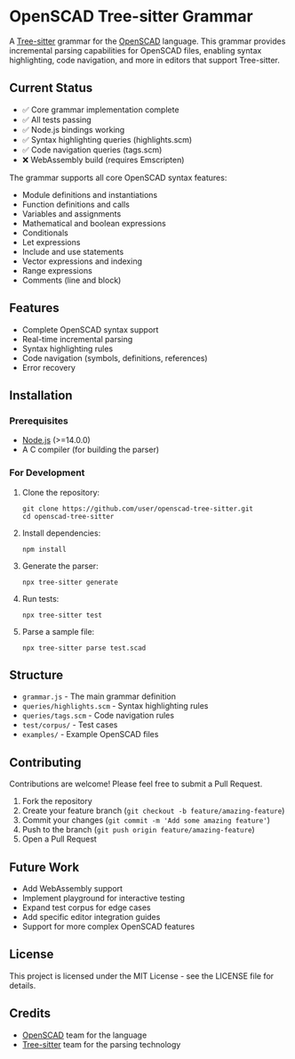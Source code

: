 # OpenSCAD Tree-sitter Grammar

A [Tree-sitter](https://tree-sitter.github.io/tree-sitter/) grammar for the [OpenSCAD](https://openscad.org/) language. This grammar provides incremental parsing capabilities for OpenSCAD files, enabling syntax highlighting, code navigation, and more in editors that support Tree-sitter.

## Current Status

- ✅ Core grammar implementation complete
- ✅ All tests passing
- ✅ Node.js bindings working
- ✅ Syntax highlighting queries (highlights.scm)
- ✅ Code navigation queries (tags.scm)
- ❌ WebAssembly build (requires Emscripten)

The grammar supports all core OpenSCAD syntax features:
- Module definitions and instantiations
- Function definitions and calls
- Variables and assignments
- Mathematical and boolean expressions
- Conditionals
- Let expressions
- Include and use statements
- Vector expressions and indexing
- Range expressions
- Comments (line and block)

## Features

- Complete OpenSCAD syntax support
- Real-time incremental parsing
- Syntax highlighting rules
- Code navigation (symbols, definitions, references)
- Error recovery

## Installation

### Prerequisites

- [Node.js](https://nodejs.org/) (>=14.0.0)
- A C compiler (for building the parser)

### For Development

1. Clone the repository:
   ```
   git clone https://github.com/user/openscad-tree-sitter.git
   cd openscad-tree-sitter
   ```

2. Install dependencies:
   ```
   npm install
   ```

3. Generate the parser:
   ```
   npx tree-sitter generate
   ```

4. Run tests:
   ```
   npx tree-sitter test
   ```

5. Parse a sample file:
   ```
   npx tree-sitter parse test.scad
   ```

## Structure

- `grammar.js` - The main grammar definition
- `queries/highlights.scm` - Syntax highlighting rules
- `queries/tags.scm` - Code navigation rules
- `test/corpus/` - Test cases
- `examples/` - Example OpenSCAD files

## Contributing

Contributions are welcome! Please feel free to submit a Pull Request.

1. Fork the repository
2. Create your feature branch (`git checkout -b feature/amazing-feature`)
3. Commit your changes (`git commit -m 'Add some amazing feature'`)
4. Push to the branch (`git push origin feature/amazing-feature`)
5. Open a Pull Request

## Future Work

- Add WebAssembly support
- Implement playground for interactive testing
- Expand test corpus for edge cases
- Add specific editor integration guides
- Support for more complex OpenSCAD features

## License

This project is licensed under the MIT License - see the LICENSE file for details.

## Credits

- [OpenSCAD](https://openscad.org/) team for the language
- [Tree-sitter](https://tree-sitter.github.io/tree-sitter/) team for the parsing technology 